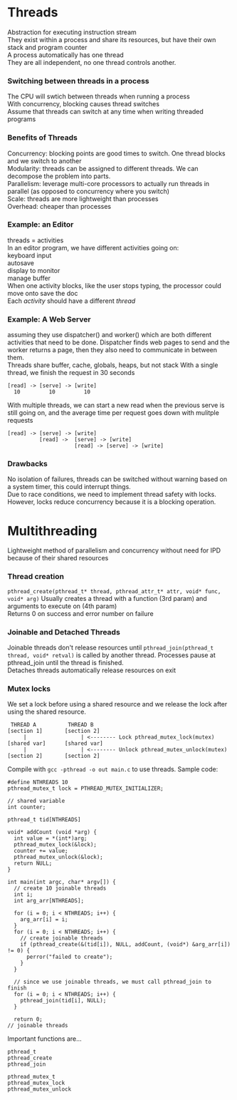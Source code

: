 # Threads
Abstraction for executing instruction stream  
They exist within a process and share its resources, but have their own stack and program counter  
A process automatically has one thread  
They are all independent, no one thread controls another. 

### Switching between threads in a process
The CPU will swtich between threads when running a process  
With concurrency, blocking causes thread switches  
Assume that threads can switch at any time when writing threaded programs

### Benefits of Threads
Concurrency: blocking points are good times to switch. One thread blocks and we switch to another  
Modularity: threads can be assigned to different threads. We can decompose the problem into parts.  
Parallelism: leverage multi-core processors to actually run threads in parallel (as opposed to concurrency where you switch)  
Scale: threads are more lightweight than processes  
Overhead: cheaper than processes  

### Example: an Editor
threads = activities  
In an editor program, we have different activities going on:  
keyboard input  
autosave  
display to monitor  
manage buffer  
When one activity blocks, like the user stops typing, the processor could move onto save the doc  
Each *activity* should have a different *thread*

### Example: A Web Server
assuming they use dispatcher() and worker() which are both different activities that need to be done. Dispatcher finds web pages to send and the worker returns a page, then they also need to communicate in between them.  
Threads share buffer, cache, globals, heaps, but not stack
With a single thread, we finish the request in 30 seconds  
```
[read] -> [serve] -> [write]  
  10         10         10    
```
With multiple threads, we can start a new read when the previous serve is still going on, and the average time per request goes down with mulitple requests  
```
[read] -> [serve] -> [write]  
          [read] ->  [serve] -> [write]  
                     [read] -> [serve] -> [write]  
```
### Drawbacks
No isolation of failures, threads can be switched without warning based on a system timer, this could interrupt things.  
Due to race conditions, we need to implement thread safety with locks. However, locks reduce concurrency because it is a blocking operation. 

# Multithreading
Lightweight method of parallelism and concurrency without need for IPD because of their shared resources  

### Thread creation
``` pthread_create(pthread_t* thread, pthread_attr_t* attr, void* func, void* arg) ```
Usually creates a thread with a function (3rd param) and arguments to execute on (4th param)  
Returns 0 on success and error number on failure

### Joinable and Detached Threads
Joinable threads don't release resources until ```pthread_join(pthread_t thread, void* retval)``` is called by another thread. Processes pause at pthread_join until the thread is finished.  
Detaches threads automatically release resources on exit

### Mutex locks
We set a lock before using a shared resource and we release the lock after using the shared resource.  
```
 THREAD A          THREAD B
[section 1]       [section 2]
     |                 | <-------- Lock pthread_mutex_lock(mutex)
[shared var]      [shared var]
     |                 | <-------- Unlock pthread_mutex_unlock(mutex)
[section 2]       [section 2]
```
Compile with ```gcc -pthread -o out main.c``` to use threads. 
Sample code:
```
#define NTHREADS 10
pthread_mutex_t lock = PTHREAD_MUTEX_INITIALIZER;

// shared variable
int counter;

pthread_t tid[NTHREADS]

void* addCount (void *arg) {
  int value = *(int*)arg;
  pthread_mutex_lock(&lock);
  counter += value;
  pthread_mutex_unlock(&lock);
  return NULL;
}

int main(int argc, char* argv[]) {
  // create 10 joinable threads
  int i;
  int arg_arr[NTHREADS];
  
  for (i = 0; i < NTHREADS; i++) {
    arg_arr[i] = i;
  }
  for (i = 0; i < NTHREADS; i++) {
    // create joinable threads
    if (pthread_create(&(tid[i]), NULL, addCount, (void*) &arg_arr[i]) != 0) {
      perror("failed to create");
    }
  }
  
  // since we use joinable threads, we must call pthread_join to finish
  for (i = 0; i < NTHREADS; i++) {
    pthread_join(tid[i], NULL);
  }
  
  return 0;
// joinable threads

```
Important functions are...
```
pthread_t
pthread_create
pthread_join

pthread_mutex_t
pthread_mutex_lock
pthread_mutex_unlock
```
